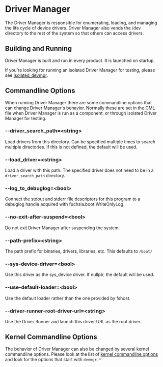 # Driver Manager

The Driver Manager is responsible for enumerating, loading, and managing the life cycle of device
drivers. Driver Manager also vends the /dev directory to the rest of the system so that others
can access drivers.

## Building and Running

Driver Manager is built and run in every product. It is launched on startup.

If you're looking for running an isolated Driver Manager for testing, please see
[isolated_devmgr](/src/lib/isolated_devmgr/README.md).


## Commandline Options

When running Driver Manager there are some commandline options that can change Driver Manager's
behavior. Normally these are set in the CML file when Driver Manager is run as a component, or
through isolated Driver Manager for testing.

### --driver_search_path=\<string\>

Load drivers from this directory. Can be specified multiple times to search multiple directories.
If this is not defined, the default will be used.

### --load_driver=\<string\>

Load a driver with this path. The specified driver does not need to be in a `driver_search_path`
directory.

### --log_to_debuglog=\<bool\>

Connect the stdout and stderr file descriptors for this program to a debuglog handle acquired with
fuchsia.boot.WriteOnlyLog.

### --no-exit-after-suspend=\<bool\>

Do not exit Driver Manager after suspending the system.

### --path-prefix=\<string\>

The path prefix for binaries, drivers, libraries, etc. This defaults to `/boot/`

### --sys-device-driver=\<bool\>

Use this driver as the sys_device driver.  If nullptr, the default will be used.

### --use-default-loader=\<bool\>

Use the default loader rather than the one provided by fshost.

### --driver-runner-root-driver-url=\<string\>

Use the Driver Runner and launch this driver URL as the root driver.

## Kernel Commandline Options

The behavior of Driver Manager can also be changed by several kernel commandline options.
Please look at the list of [kernel commandline options](/docs/reference/kernel/kernel_cmdline.md)
and look for the options that start with `devmgr.*`
